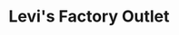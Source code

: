 ---
title: "Levi's Factory Outlet"
url: /karachi/levis-factory-outlet-allama-shabbir-ahmed-usmani-road/
shop: Kleidung
---